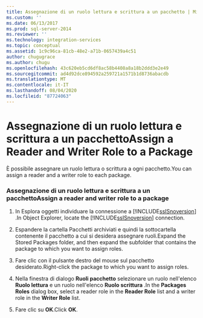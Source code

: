 ```yaml
---
title: Assegnazione di un ruolo lettura e scrittura a un pacchetto | Microsoft Docs
ms.custom: ''
ms.date: 06/13/2017
ms.prod: sql-server-2014
ms.reviewer: ''
ms.technology: integration-services
ms.topic: conceptual
ms.assetid: 1c9c96ca-81cb-48e2-a71b-0657439a4c51
author: chugugrace
ms.author: chugu
ms.openlocfilehash: 43c620eb5cd6df8ac58b4408a8a18b2ddd3e2e49
ms.sourcegitcommit: ad4d92dce894592a259721a1571b1d8736abacdb
ms.translationtype: MT
ms.contentlocale: it-IT
ms.lasthandoff: 08/04/2020
ms.locfileid: "87724063"
---
```

# <a name="assign-a-reader-and-writer-role-to-a-package"></a><span data-ttu-id="5b2d0-102">Assegnazione di un ruolo lettura e scrittura a un pacchetto</span><span class="sxs-lookup"><span data-stu-id="5b2d0-102">Assign a Reader and Writer Role to a Package</span></span>
  <span data-ttu-id="5b2d0-103">È possibile assegnare un ruolo lettura o scrittura a ogni pacchetto.</span><span class="sxs-lookup"><span data-stu-id="5b2d0-103">You can assign a reader and a writer role to each package.</span></span>  
  
### <a name="assign-a-reader-and-writer-role-to-a-package"></a><span data-ttu-id="5b2d0-104">Assegnazione di un ruolo lettura e scrittura a un pacchetto</span><span class="sxs-lookup"><span data-stu-id="5b2d0-104">Assign a reader and writer role to a package</span></span>  
  
1.  <span data-ttu-id="5b2d0-105">In Esplora oggetti individuare la connessione a [!INCLUDE[ssISnoversion](../includes/ssisnoversion-md.md)] .</span><span class="sxs-lookup"><span data-stu-id="5b2d0-105">In Object Explorer, locate the [!INCLUDE[ssISnoversion](../includes/ssisnoversion-md.md)] connection.</span></span>  
  
2.  <span data-ttu-id="5b2d0-106">Espandere la cartella Pacchetti archiviati e quindi la sottocartella contenente il pacchetto a cui si desidera assegnare ruoli.</span><span class="sxs-lookup"><span data-stu-id="5b2d0-106">Expand the Stored Packages folder, and then expand the subfolder that contains the package to which you want to assign roles.</span></span>  
  
3.  <span data-ttu-id="5b2d0-107">Fare clic con il pulsante destro del mouse sul pacchetto desiderato.</span><span class="sxs-lookup"><span data-stu-id="5b2d0-107">Right-click the package to which you want to assign roles.</span></span>  
  
4.  <span data-ttu-id="5b2d0-108">Nella finestra di dialogo **Ruoli pacchetto** selezionare un ruolo nell'elenco **Ruolo lettura** e un ruolo nell'elenco **Ruolo scrittura** .</span><span class="sxs-lookup"><span data-stu-id="5b2d0-108">In the **Packages Roles** dialog box, select a reader role in the **Reader Role** list and a writer role in the **Writer Role** list.</span></span>  
  
5.  <span data-ttu-id="5b2d0-109">Fare clic su **OK**.</span><span class="sxs-lookup"><span data-stu-id="5b2d0-109">Click **OK**.</span></span>  
  
  
